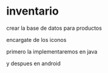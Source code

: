 # inventario


crear la base de datos para productos

encargate de los iconos

primero la implementaremos en java

y despues en android
